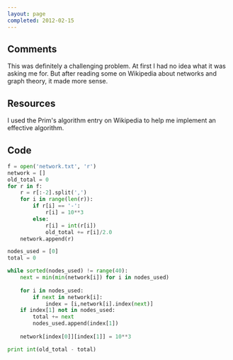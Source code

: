 ```yaml
---
layout: page
completed: 2012-02-15
---
```


## Comments

This was definitely a challenging problem. At first I had no idea what it was
asking me for. But after reading some on Wikipedia about networks and graph
theory, it made more sense.

## Resources

I used the Prim's algorithm entry on Wikipedia to help me implement an
effective algorithm.

## Code

```python
f = open('network.txt', 'r')
network = []
old_total = 0
for r in f:
	r = r[:-2].split(',')
	for i in range(len(r)):
		if r[i] == '-':
			r[i] = 10**3
		else:
			r[i] = int(r[i])
			old_total += r[i]/2.0
	network.append(r)

nodes_used = [0]
total = 0

while sorted(nodes_used) != range(40):
	next = min(min(network[i]) for i in nodes_used)
	
	for i in nodes_used:
		if next in network[i]:
			index = [i,network[i].index(next)]
	if index[1] not in nodes_used:
		total += next
		nodes_used.append(index[1])
	
	network[index[0]][index[1]] = 10**3

print int(old_total - total)
```
